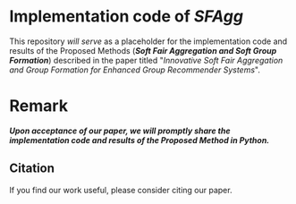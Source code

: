 # Implementation code of ***SFAgg***

This repository *will serve* as a placeholder for the implementation code and results of the Proposed Methods (***Soft Fair Aggregation and Soft Group Formation***) described in the paper titled "*Innovative Soft Fair Aggregation and Group Formation for Enhanced Group Recommender Systems*".

# Remark
***Upon acceptance of our paper, we will promptly share the implementation code and results of the Proposed Method in Python.***
    
## Citation
If you find our work useful, please consider citing our paper.

